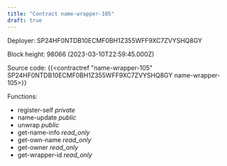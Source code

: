 ```yaml
---
title: "Contract name-wrapper-105"
draft: true
---
```

Deployer: SP24HF0NTDB10ECMF0BH1Z355WFF9XC7ZVYSHQ8GY


 



Block height: 98066 (2023-03-10T22:59:45.000Z)

Source code: {{<contractref "name-wrapper-105" SP24HF0NTDB10ECMF0BH1Z355WFF9XC7ZVYSHQ8GY name-wrapper-105>}}

Functions:

* register-self _private_
* name-update _public_
* unwrap _public_
* get-name-info _read_only_
* get-own-name _read_only_
* get-owner _read_only_
* get-wrapper-id _read_only_
